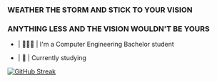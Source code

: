 ### WEATHER THE STORM AND STICK TO YOUR VISION
### ANYTHING LESS AND THE VISION WOULDN'T BE YOURS

- | 👨🏻‍💻 | I'm a Computer Engineering Bachelor student

- | 📖 | Currently studying

[![GitHub Streak](http://github-readme-streak-stats.herokuapp.com?user=alelado01&theme=dark&mode=weekly)](https://git.io/streak-stats)


